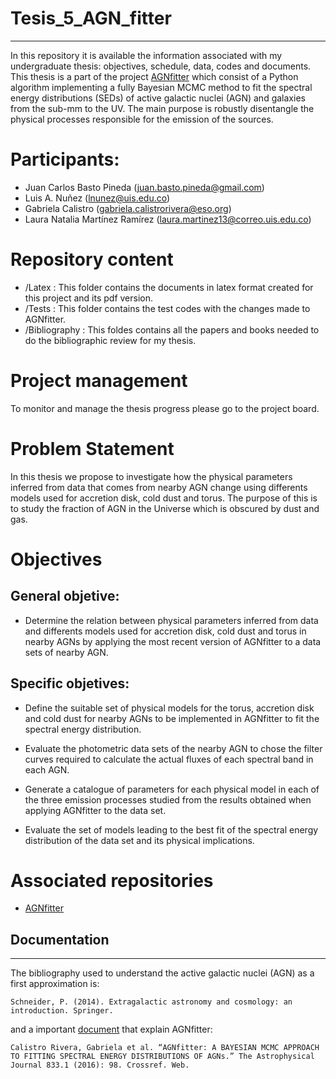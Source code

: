 # Tesis_5_AGN_fitter
---------------------

In this repository it is available the information associated with my undergraduate thesis: objectives, schedule, data, codes and documents. This thesis is a part of the project [AGNfitter](https://github.com/GabrielaCR/AGNfitter) which consist of a Python algorithm implementing a fully Bayesian MCMC method to fit the spectral energy distributions (SEDs) of active galactic nuclei (AGN) and galaxies from the sub-mm to the UV. The main purpose is robustly disentangle the physical processes responsible for the emission of the sources.

# Participants:

  * Juan Carlos Basto Pineda (juan.basto.pineda@gmail.com)
  * Luis A. Nuñez (lnunez@uis.edu.co)
  * Gabriela Calistro (gabriela.calistrorivera@eso.org)
  * Laura Natalia Martínez Ramírez (laura.martinez13@correo.uis.edu.co)
  
# Repository content

  * /Latex : This folder contains the documents in latex format created for this project and its pdf version.
  * /Tests : This folder contains the test codes with the changes made to AGNfitter.
  * /Bibliography : This foldes contains all the papers and books needed to do the bibliographic review for my thesis.
  
# Project management

To monitor and manage the thesis progress please go to the project board.


# Problem Statement

In this thesis we propose to investigate how the physical parameters inferred from data that comes from nearby AGN change using differents models used for accretion disk, cold dust and torus. The purpose of this is to study the fraction of AGN in the Universe which is obscured by dust and gas.


# Objectives

## General objetive:
 * Determine the relation between physical parameters inferred from data and differents models used for accretion disk, cold dust and torus in nearby AGNs by applying the most recent version of AGNfitter to a data sets of nearby AGN.

## Specific objetives:
 * Define the suitable set of physical models for the torus, accretion disk and cold dust for nearby AGNs to be implemented in AGNfitter to fit the spectral energy distribution.
 
  * Evaluate the photometric data sets of the nearby AGN to chose the filter curves required to calculate the actual fluxes of each spectral band in each AGN.
 
  * Generate a catalogue of parameters for each physical model in each of the three emission processes studied from the results obtained when applying AGNfitter to the data set.
  
  * Evaluate the set of models leading to the best fit of the spectral energy distribution of the data set and its physical implications.
  

# Associated repositories
 
 * [AGNfitter](https://github.com/GabrielaCR/AGNfitter)


## Documentation
----------------

The bibliography used to understand the active galactic nuclei (AGN) as a first approximation is:

`Schneider, P. (2014). Extragalactic astronomy and cosmology: an introduction. Springer.`

and a important [document](https://arxiv.org/abs/1606.05648#) that explain AGNfitter:

`Calistro Rivera, Gabriela et al. “AGNfitter: A BAYESIAN MCMC APPROACH TO FITTING SPECTRAL ENERGY DISTRIBUTIONS OF AGNs.” The Astrophysical Journal 833.1 (2016): 98. Crossref. Web.`
